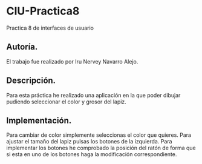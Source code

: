 # CIU-Practica8
Practica 8 de interfaces de usuario

## Autoría.
El trabajo fue realizado por Iru Nervey Navarro Alejo.

## Descripción.
Para esta práctica he realizado una aplicación en la que poder dibujar pudiendo seleccionar el color y grosor del lapiz.


## Implementación.
Para cambiar de color simplemente seleccionas el color que quieres. Para ajustar el tamaño del lapiz pulsas los botones de la izquierda. Para implementar los botones he comprobado la posición del ratón de forma que si esta en uno de los botones haga la modificación correspondiente. 
